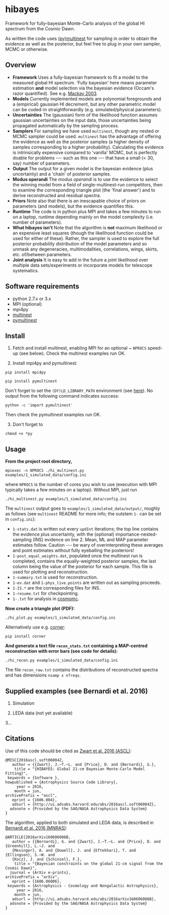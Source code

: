 # hibayes

Framework for fully-bayesian Monte-Carlo analysis of the global HI
spectrum from the Cosmic Dawn.

As written the code uses
[(py)multinest](http://ccpforge.cse.rl.ac.uk/gf/project/multinest) for
sampling in order to obtain the evidence as well as the posterior, but
feel free to plug in your own sampler, MCMC or otherwise.

## Overview

- **Framework** Uses a fully-bayesian framework to fit a model to the
  measured global HI spectrum. 'Fully bayesian' here means parameter
  estimation **and** model selection via the bayesian evidence
  (Occam's razor quantified). See
  e.g. [Mackay 2003](http://www.inference.phy.cam.ac.uk/mackay/itila/book.html).
- **Models** Currently implemented models are polynomial foregrounds
  and a (empirical) gaussian HI decrement, but any other parametric
  model can be coded-in straightforwardly (e.g. simulated/physical
  parameters).
- **Uncertainties** The (gaussian) form of the likelihood function
  assumes gaussian uncertainties on the input data, those
  uncertainties being propagated automatically by the sampling
  process.
- **Samplers** For sampling we have used ```multinest```, though any
  nested or MCMC sampler could be used. ```multinest``` has the
  advantage of offering the evidence as well as the posterior samples
  (a higher density of samples corresponding to a higher
  probability). Calculating the evidence is intrinsically expensive
  compared to 'vanilla' MCMC, but is perfectly doable for problems ---
  such as this one --- that have a small (< 30, say) number of
  parameters.
- **Output** The output for a given model is the bayesian evidence
  (plus uncertainty) and a 'chain' of posterior samples.
- **Modus operandi** The *modus operandi* is to use the evidence to
  select the winning model from a field of single-multinest-run
  competitors, then to examine the corresponding triangle plot (the
  'final answer') and to derive reconstructed and residual spectra.
- **Priors** Note also that there is an inescapable choice of priors
  on parameters (and models), but the evidence quantifies this.
- **Runtime** The code is in python plus MPI and takes a few minutes
  to run on a laptop, runtime depending mainly on the model complexity
  (i.e. number of parameters).
- **What hibayes isn't** Note that the algorithm is **not** maximum
  likelihood or an expensive least squares (though the likelihood
  function could be used for either of these). Rather, the sampler is
  used to explore the full posterior probability distribution of the
  model parameters and so unmask any degeneracies, multimodalities,
  correlations, wings, skirts, etc. of/between parameters.
- **Joint analysis** It is easy to add in the future a joint
  likelihood over multiple data sets/experiments or incorporate models
  for telescope systematics.

## Software requirements

- python 2.7.x or 3.x
- MPI (optional)
- mpi4py
- [multinest](http://ccpforge.cse.rl.ac.uk/gf/project/multinest)
- [pymultinest](http://johannesbuchner.github.io/PyMultiNest)

## Install

1. Fetch and install multinest, enabling MPI for an optional ~ ```NPROCS```
speed-up (see below). Check the multinest examples run OK.

2. Install mpi4py and pymultinest:

```pip install mpi4py```

```pip install pymultinest```

Don't forget to set the ```(DY)LD_LIBRARY_PATH``` environment (see
[here](http://johannesbuchner.github.io/PyMultiNest/install.html#running-some-code)). No output from the following command indicates success:

```python -c 'import pymultinest'```

Then check the pymultinest examples run OK.

3. Don't forget to

```chmod +x *py```


## Usage

**From the project root directory,**

```mpiexec -n NPROCS ./hi_multinest.py examples/1_simulated_data/config.ini```

where ```NPROCS``` is the number of cores you wish to use (execution with
MPI typically takes a few minutes on a laptop). Without MPI, just run

```./hi_multinest.py examples/1_simulated_data/config.ini```

The ```multinest``` output goes to ```examples/1_simulated_data/output/```,
roughly as follows (see ```multinest``` README for more info; the
outstem ```1-``` can be set in ```config.ini```):

- ```1-stats.dat``` is written out every ```updInt``` iterations; the
  top line contains the evidence plus uncertainty, with the (optional)
  importance-nested-sampling (INS) evidence on line 2. Mean, ML and
  MAP parameter estimates follow. Caution --- be wary of
  overinterpreting these averages and point estimates without fully
  eyeballing the posteriors!
- ```1-post_equal_weights.dat```, populated once the multinest run is
  completed, contains the equally-weighted posterior samples, the last
  column being the value of the posterior for each sample. This file
  is used for plotting and reconstruction.
- ```1-summary.txt``` is used for reconstruction.
- ```1-ev.dat``` and ```1-phys_live.points``` are written out as
  sampling proceeds.
- ```1-IS.*``` are the corresponding files for INS.
- ```1-resume.txt``` for checkpointing.
- ```1-.txt``` for analysis in [cosmomc](http://cosmologist.info/cosmomc).

**Now create a triangle plot (PDF):**

```./hi_plot.py examples/1_simulated_data/config.ini```

Alternatively use e.g. [corner](https://github.com/dfm/corner.py):

```pip install corner```

**And generate a text file ```recon_stats.txt``` containing a
MAP-centred reconstruction with error bars (see code for details):**

```./hi_recon.py examples/1_simulated_data/config.ini```

The file ```recon_raw.txt``` contains the distributions of
reconstructed spectra and has dimensions ```nsamp x nfreqs```.

## Supplied examples (see Bernardi et al. 2016)

1. Simulation

2. LEDA data (not yet available)

3...

## Citations

Use of this code should be cited as [Zwart et al. 2016 (ASCL)](https://ui.adsabs.harvard.edu/abs/2016ascl.soft06004Z/abstract):

```
@MISC{2016ascl.soft06004Z,
   author = {{Zwart}, J.~T.~L. and {Price}, D. and {Bernardi}, G.},
    title = "{HIBAYES: Global 21-cm Bayesian Monte-Carlo Model Fitting}",
 keywords = {Software },
howpublished = {Astrophysics Source Code Library},
     year = 2016,
    month = jun,
archivePrefix = "ascl",
   eprint = {1606.004},
   adsurl = {http://ui.adsabs.harvard.edu/abs/2016ascl.soft06004Z},
  adsnote = {Provided by the SAO/NASA Astrophysics Data System}
}
```

The algorithm, applied to both simulated and LEDA data, is described
in [Bernardi et al. 2016 (MNRAS)](https://ui.adsabs.harvard.edu/abs/2016MNRAS.461.2847B/abstract):

```
@ARTICLE{2016arXiv160606006B,
   author = {{Bernardi}, G. and {Zwart}, J.~T.~L. and {Price}, D. and {Greenhill}, L.~J. and 
   {Mesinger}, A. and {Dowell}, J. and {Eftekhari}, T. and {Ellingson}, S.~W. and 
   {Kocz}, J. and {Schinzel}, F.},
    title = "{Bayesian constraints on the global 21-cm signal from the Cosmic Dawn}",
  journal = {ArXiv e-prints},
archivePrefix = "arXiv",
   eprint = {1606.06006},
 keywords = {Astrophysics - Cosmology and Nongalactic Astrophysics},
     year = 2016,
    month = jun,
   adsurl = {http://ui.adsabs.harvard.edu/abs/2016arXiv160606006B},
  adsnote = {Provided by the SAO/NASA Astrophysics Data System}
}
```